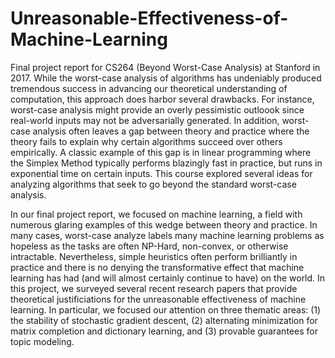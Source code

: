 # Unreasonable-Effectiveness-of-Machine-Learning

Final project report for CS264 (Beyond Worst-Case Analysis) at Stanford in 2017. While the worst-case analysis of algorithms has undeniably produced tremendous success in advancing our theoretical understanding of computation, this approach does harbor several drawbacks. For instance, worst-case analysis might provide an overly pessimistic outloook since real-world inputs may not be adversarially generated. In addition, worst-case analysis often leaves a gap between theory and practice where the theory fails to explain why certain algorithms succeed over others empirically. A classic example of this gap is in linear programming where the Simplex Method typically performs blazingly fast in practice, but runs in exponential time on certain inputs. This course explored several ideas for analyzing algorithms that seek to go beyond the standard worst-case analysis.

In our final project report, we focused on machine learning, a field with numerous glaring examples of this wedge between theory and practice. In many cases, worst-case analyze labels many machine learning problems as hopeless as the tasks are often NP-Hard, non-convex, or otherwise intractable. Nevertheless, simple heuristics often perform brilliantly in practice and there is no denying the transformative effect that machine learning has had (and will almost certainly continue to have) on the world. In this project, we surveyed several recent research papers that provide theoretical justificiations for the unreasonable effectiveness of machine learning. In particular, we focused our attention on three thematic areas: (1) the stability of stochastic gradient descent, (2) alternating minimization for matrix completion and dictionary learning, and (3) provable guarantees for topic modeling.    

